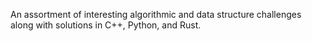 An assortment of interesting algorithmic and data structure challenges along with solutions in C++, Python, and Rust.
